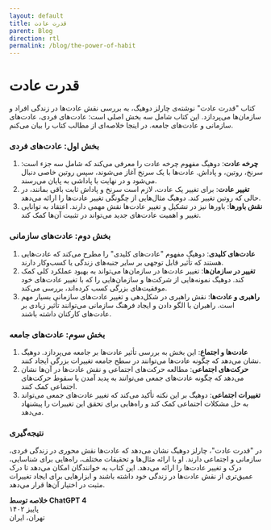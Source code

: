 ```yaml
---
layout: default
title: قدرت عادت
parent: Blog
direction: rtl
permalink: /blog/the-power-of-habit
---
```


# قدرت عادت
کتاب "قدرت عادت" نوشته‌ی چارلز دوهیگ، به بررسی نقش عادت‌ها در زندگی افراد و سازمان‌ها می‌پردازد. این کتاب شامل سه بخش اصلی است: عادت‌های فردی، عادت‌های سازمانی و عادت‌های جامعه. در اینجا خلاصه‌ای از مطالب کتاب را بیان می‌کنم.

### بخش اول: عادت‌های فردی

1. **چرخه عادت**: دوهیگ مفهوم چرخه عادت را معرفی می‌کند که شامل سه جزء است: سرنخ، روتین، و پاداش. عادت‌ها با یک سرنخ آغاز می‌شوند، سپس روتین خاصی دنبال می‌شود و در نهایت با پاداشی به پایان می‌رسند.
2. **تغییر عادت**: برای تغییر یک عادت، لازم است سرنخ و پاداش ثابت باقی بمانند، در حالی که روتین تغییر کند. دوهیگ مثال‌هایی از چگونگی تغییر عادت‌ها را ارائه می‌دهد.
3. **نقش باورها**: باورها نیز در تشکیل و تغییر عادت‌ها نقش مهمی دارند. اعتقاد به توانایی تغییر و اهمیت عادت‌های جدید می‌تواند در تثبیت آن‌ها کمک کند.

### بخش دوم: عادت‌های سازمانی

1. **عادت‌های کلیدی**: دوهیگ مفهوم "عادت‌های کلیدی" را مطرح می‌کند که عادت‌هایی هستند که تأثیر قابل توجهی بر سایر جنبه‌های زندگی یا کسب‌وکار دارند.
2. **تغییر در سازمان‌ها**: تغییر عادت‌ها در سازمان‌ها می‌تواند به بهبود عملکرد کلی کمک کند. دوهیگ نمونه‌هایی از شرکت‌ها و سازمان‌هایی را که با تغییر عادت‌های خود موفقیت‌های بزرگی کسب کرده‌اند، بررسی می‌کند.
3. **راهبری و عادت‌ها**: نقش راهبری در شکل‌دهی و تغییر عادت‌های سازمانی بسیار مهم است. راهبران با الگو دادن و ایجاد فرهنگ سازمانی می‌توانند تأثیر زیادی بر عادت‌های کارکنان داشته باشند.

### بخش سوم: عادت‌های جامعه

1. **عادت‌ها و اجتماع**: این بخش به بررسی تأثیر عادت‌ها بر جامعه می‌پردازد. دوهیگ نشان می‌دهد که چگونه عادت‌ها می‌توانند در سطح جامعه تغییرات بزرگی ایجاد کنند.
2. **حرکت‌های اجتماعی**: مطالعه حرکت‌های اجتماعی و نقش عادت‌ها در آن‌ها نشان می‌دهد که چگونه عادت‌های جمعی می‌توانند به پدید آمدن یا سقوط حرکت‌های اجتماعی کمک کنند.
3. **تغییرات اجتماعی**: دوهیگ بر این نکته تأکید می‌کند که تغییر عادت‌های جمعی می‌تواند به حل مشکلات اجتماعی کمک کند و راه‌هایی برای تحقق این تغییرات را پیشنهاد می‌دهد.

### نتیجه‌گیری
در "قدرت عادت"، چارلز دوهیگ نشان می‌دهد که عادت‌ها نقش محوری در زندگی فردی، سازمانی و اجتماعی دارند. او با ارائه مثال‌ها و تحقیقات مختلف، راه‌هایی برای شناسایی، درک و تغییر عادت‌ها را ارائه می‌دهد. این کتاب به خوانندگان امکان می‌دهد تا درک عمیق‌تری از نقش عادت‌ها در زندگی خود داشته باشند و ابزارهایی برای ایجاد تغییرات مثبت در اختیار آن‌ها قرار می‌دهد.

**خلاصه توسط ChatGPT 4**  
پاییز ۱۴۰۲  
تهران، ایران
